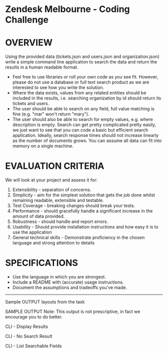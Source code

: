 # Zendesk Melbourne - Coding Challenge
# OVERVIEW
Using the provided data (tickets.json and users.json and organization.json) write a simple
command line application to search the data and return the results in a human readable format.
- Feel free to use libraries or roll your own code as you see fit. However, please do not
use a database or full text search product as we are interested to see how you write the
solution.
- Where the data exists, values from any related entities should be included in the results,
i.e. searching organization by id should return its tickets and users.
- The user should be able to search on any field, full value matching is fine (e.g. "mar"
won't return "mary").
- The user should also be able to search for empty values, e.g. where description is
empty.
Search can get pretty complicated pretty easily, we just want to see that you can code a basic
but efficient search application. Ideally, search response times should not increase linearly as
the number of documents grows. You can assume all data can fit into memory on a single
machine.


# EVALUATION CRITERIA
We will look at your project and assess it for:
1. Extensibility - separation of concerns.
2. Simplicity - aim for the simplest solution that gets the job done whilst remaining
readable, extensible and testable.
3. Test Coverage - breaking changes should break your tests.
4. Performance - should gracefully handle a significant increase in the amount of data
provided.
5. Robustness - should handle and report errors.
6. Usability - Should provide installation instructions and how easy it is to use the
application
7. General technical skills - Demonstrate proficiency in the chosen language and strong
attention to details

# SPECIFICATIONS
- Use the language in which you are strongest.
- Include a README with (accurate) usage instructions.
- Document the assumptions and tradeoffs you’ve made.

---

Sample OUTPUT layouts from the task

SAMPLE OUTPUT
Note: This output is not prescriptive, in fact we encourage you to do better.

CLI - Display Results

CLI - No Search Result

CLI - List Searchable Fields


